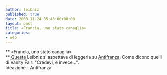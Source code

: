 ```yaml
---
author: leibniz
published: true
date: 2003-11-24 05:43:00+00:00
layout: post
title: «Francia, uno stato canaglia»
categories:
- web
---
```


 ** «Francia, uno stato canaglia»   
**[ Questa ](http://www.ideazione.com/settimanale/2.esteri/98_19-11-2003/98priorifriggi.htm)Leibniz si aspettava di leggerla su  [ Antifranza](http://www.antifranza.splinder.it/). Come dicono quelli di Vanity Fair: "Credevi, e invece...".   
Ideazione - Antifranza
